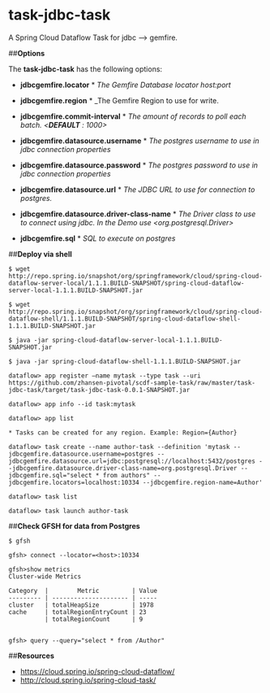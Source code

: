 # task-jdbc-task
A Spring Cloud Dataflow Task for jdbc --> gemfire. 

##**Options**

The **task-jdbc-task** has the following options:

* **jdbcgemfire.locator**
       * _The Gemfire Database locator host:port_
 
* **jdbcgemfire.region**
       * _The Gemfire Region to use for write.
       
* **jdbcgemfire.commit-interval**
       * _The amount of records to poll each batch. <**DEFAULT** : 1000>_
 
* **jdbcgemfire.datasource.username**
       * _The postgres username to use in jdbc connection properties_
       
* **jdbcgemfire.datasource.password**
       * _The postgres password to use in jdbc connection properties_
       
* **jdbcgemfire.datasource.url**
       * _The JDBC URL to use for connection to postgres._
       
* **jdbcgemfire.datasource.driver-class-name**
       * _The Driver class to use to connect using jdbc. In the Demo use <org.postgresql.Driver>_
        
* **jdbcgemfire.sql**
       * _SQL to execute on postgres_

 

##**Deploy via shell**

```
$ wget http://repo.spring.io/snapshot/org/springframework/cloud/spring-cloud-dataflow-server-local/1.1.1.BUILD-SNAPSHOT/spring-cloud-dataflow-server-local-1.1.1.BUILD-SNAPSHOT.jar

$ wget http://repo.spring.io/snapshot/org/springframework/cloud/spring-cloud-dataflow-shell/1.1.1.BUILD-SNAPSHOT/spring-cloud-dataflow-shell-1.1.1.BUILD-SNAPSHOT.jar

$ java -jar spring-cloud-dataflow-server-local-1.1.1.BUILD-SNAPSHOT.jar

$ java -jar spring-cloud-dataflow-shell-1.1.1.BUILD-SNAPSHOT.jar

dataflow> app register —name mytask --type task --uri https://github.com/zhansen-pivotal/scdf-sample-task/raw/master/task-jdbc-task/target/task-jdbc-task-0.0.1-SNAPSHOT.jar

dataflow> app info --id task:mytask 

dataflow> app list

* Tasks can be created for any region. Example: Region={Author}

dataflow> task create --name author-task --definition 'mytask --jdbcgemfire.datasource.username=postgres --jdbcgemfire.datasource.url=jdbc:postgresql://localhost:5432/postgres --jdbcgemfire.datasource.driver-class-name=org.postgresql.Driver --jdbcgemfire.sql="select * from authors" --jdbcgemfire.locators=localhost:10334 --jdbcgemfire.region-name=Author'

dataflow> task list

dataflow> task launch author-task
```

##**Check GFSH for data from Postgres**

```
$ gfsh

gfsh> connect --locator=<host>:10334

gfsh>show metrics
Cluster-wide Metrics

Category  |        Metric         | Value
--------- | --------------------- | -----
cluster   | totalHeapSize         | 1978
cache     | totalRegionEntryCount | 23
          | totalRegionCount      | 9


gfsh> query --query="select * from /Author"
```

##**Resources**

* https://cloud.spring.io/spring-cloud-dataflow/
* http://cloud.spring.io/spring-cloud-task/